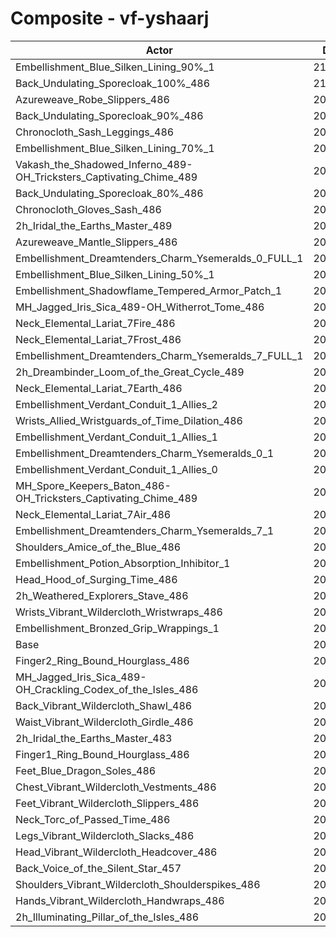 # Composite - vf-yshaarj
| Actor | DPS | Increase |
|---|:---:|:---:|
|Embellishment_Blue_Silken_Lining_90%_1|210504|2.34%|
|Back_Undulating_Sporecloak_100%_486|210173|2.18%|
|Azureweave_Robe_Slippers_486|209877|2.03%|
|Back_Undulating_Sporecloak_90%_486|209721|1.96%|
|Chronocloth_Sash_Leggings_486|209504|1.85%|
|Embellishment_Blue_Silken_Lining_70%_1|209475|1.84%|
|Vakash_the_Shadowed_Inferno_489-OH_Tricksters_Captivating_Chime_489|209364|1.78%|
|Back_Undulating_Sporecloak_80%_486|209272|1.74%|
|Chronocloth_Gloves_Sash_486|209203|1.70%|
|2h_Iridal_the_Earths_Master_489|209039|1.62%|
|Azureweave_Mantle_Slippers_486|209024|1.62%|
|Embellishment_Dreamtenders_Charm_Ysemeralds_0_FULL_1|208527|1.38%|
|Embellishment_Blue_Silken_Lining_50%_1|208396|1.31%|
|Embellishment_Shadowflame_Tempered_Armor_Patch_1|208185|1.21%|
|MH_Jagged_Iris_Sica_489-OH_Witherrot_Tome_486|208076|1.16%|
|Neck_Elemental_Lariat_7Fire_486|207844|1.04%|
|Neck_Elemental_Lariat_7Frost_486|207839|1.04%|
|Embellishment_Dreamtenders_Charm_Ysemeralds_7_FULL_1|207742|0.99%|
|2h_Dreambinder_Loom_of_the_Great_Cycle_489|207722|0.98%|
|Neck_Elemental_Lariat_7Earth_486|207439|0.85%|
|Embellishment_Verdant_Conduit_1_Allies_2|207182|0.72%|
|Wrists_Allied_Wristguards_of_Time_Dilation_486|207179|0.72%|
|Embellishment_Verdant_Conduit_1_Allies_1|207175|0.72%|
|Embellishment_Dreamtenders_Charm_Ysemeralds_0_1|207165|0.71%|
|Embellishment_Verdant_Conduit_1_Allies_0|207079|0.67%|
|MH_Spore_Keepers_Baton_486-OH_Tricksters_Captivating_Chime_489|207077|0.67%|
|Neck_Elemental_Lariat_7Air_486|206799|0.54%|
|Embellishment_Dreamtenders_Charm_Ysemeralds_7_1|206658|0.47%|
|Shoulders_Amice_of_the_Blue_486|206300|0.29%|
|Embellishment_Potion_Absorption_Inhibitor_1|206167|0.23%|
|Head_Hood_of_Surging_Time_486|206134|0.21%|
|2h_Weathered_Explorers_Stave_486|205800|0.05%|
|Wrists_Vibrant_Wildercloth_Wristwraps_486|205753|0.03%|
|Embellishment_Bronzed_Grip_Wrappings_1|205747|0.02%|
|Base|205698|0.00%|
|Finger2_Ring_Bound_Hourglass_486|205583|-0.06%|
|MH_Jagged_Iris_Sica_489-OH_Crackling_Codex_of_the_Isles_486|205563|-0.07%|
|Back_Vibrant_Wildercloth_Shawl_486|205562|-0.07%|
|Waist_Vibrant_Wildercloth_Girdle_486|205528|-0.08%|
|2h_Iridal_the_Earths_Master_483|205469|-0.11%|
|Finger1_Ring_Bound_Hourglass_486|205369|-0.16%|
|Feet_Blue_Dragon_Soles_486|205362|-0.16%|
|Chest_Vibrant_Wildercloth_Vestments_486|205052|-0.31%|
|Feet_Vibrant_Wildercloth_Slippers_486|205017|-0.33%|
|Neck_Torc_of_Passed_Time_486|204898|-0.39%|
|Legs_Vibrant_Wildercloth_Slacks_486|204859|-0.41%|
|Head_Vibrant_Wildercloth_Headcover_486|204783|-0.45%|
|Back_Voice_of_the_Silent_Star_457|204757|-0.46%|
|Shoulders_Vibrant_Wildercloth_Shoulderspikes_486|204608|-0.53%|
|Hands_Vibrant_Wildercloth_Handwraps_486|204491|-0.59%|
|2h_Illuminating_Pillar_of_the_Isles_486|204385|-0.64%|
